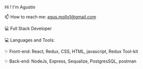 Hi ! I'm Agustin

📫 How to reach me: agus.mollo1@gmail.com

💻 Full Stack Developer

💻 Languages and Tools:

✨ Front-end: React, Redux, CSS, HTML, javascript, Redux Tool-kit

✨ Back-end: NodeJs, Express, Sequalize, PostgresSQL, postman
